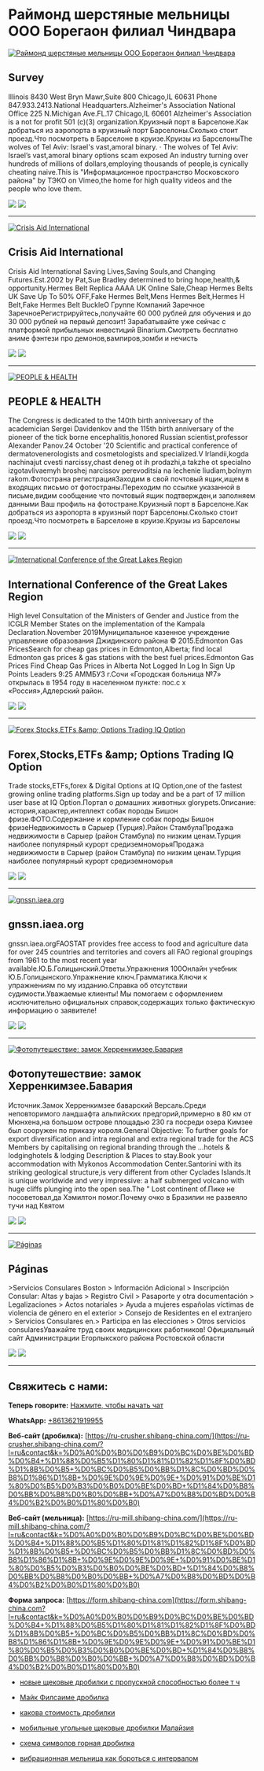# Раймонд шерстяные мельницы ООО Борегаон филиал Чиндвара

<a href="https://swt.shibang-china.com/?l=ru&img&k=%D0%A0%D0%B0%D0%B9%D0%BC%D0%BE%D0%BD%D0%B4+%D1%88%D0%B5%D1%80%D1%81%D1%82%D1%8F%D0%BD%D1%8B%D0%B5+%D0%BC%D0%B5%D0%BB%D1%8C%D0%BD%D0%B8%D1%86%D1%8B+%D0%9E%D0%9E%D0%9E+%D0%91%D0%BE%D1%80%D0%B5%D0%B3%D0%B0%D0%BE%D0%BD+%D1%84%D0%B8%D0%BB%D0%B8%D0%B0%D0%BB+%D0%A7%D0%B8%D0%BD%D0%B4%D0%B2%D0%B0%D1%80%D0%B0" target="_blank">![Раймонд шерстяные мельницы ООО Борегаон филиал Чиндвара](http://static.shibang-china.com/all-800x300/1154.jpg)</a>

## Survey
Illinois 8430 West Bryn Mawr,Suite 800 Chicago,IL 60631 Phone 847.933.2413.National Headquarters.Alzheimer's Association National Office 225 N.Michigan Ave.FL.17 Chicago,IL 60601 Alzheimer's Association is a not for profit 501 (c)(3) organization.Круизный порт в Барселоне.Как добраться из аэропорта в круизный порт Барселоны.Сколько стоит проезд.Что посмотреть в Барселоне в круизе.Круизы из БарселоныThe wolves of Tel Aviv: Israel's vast,amoral binary.&nbsp;&#0183;&#32;The wolves of Tel Aviv: Israel’s vast,amoral binary options scam exposed An industry turning over hundreds of millions of dollars,employing thousands of people,is cynically cheating naive.This is &quot;Информационное пространство Московского района&quot; by ТЭКО on Vimeo,the home for high quality videos and the people who love them.


<a href="https://whatsapp.shibangsoft.com/WhatsApp.php" target="_blank" title="WhatsApp">![](http://static.shibang-china.com/icon/whatsapp.png)</a> <a href="https://swt.shibang-china.com/?l=ru&icon&k=%D0%A0%D0%B0%D0%B9%D0%BC%D0%BE%D0%BD%D0%B4+%D1%88%D0%B5%D1%80%D1%81%D1%82%D1%8F%D0%BD%D1%8B%D0%B5+%D0%BC%D0%B5%D0%BB%D1%8C%D0%BD%D0%B8%D1%86%D1%8B+%D0%9E%D0%9E%D0%9E+%D0%91%D0%BE%D1%80%D0%B5%D0%B3%D0%B0%D0%BE%D0%BD+%D1%84%D0%B8%D0%BB%D0%B8%D0%B0%D0%BB+%D0%A7%D0%B8%D0%BD%D0%B4%D0%B2%D0%B0%D1%80%D0%B0" target="_blank">![](http://static.shibang-china.com/icon/chat-ru.png)</a>

---

<a href="https://swt.shibang-china.com/?l=ru&img&k=%D0%A0%D0%B0%D0%B9%D0%BC%D0%BE%D0%BD%D0%B4+%D1%88%D0%B5%D1%80%D1%81%D1%82%D1%8F%D0%BD%D1%8B%D0%B5+%D0%BC%D0%B5%D0%BB%D1%8C%D0%BD%D0%B8%D1%86%D1%8B+%D0%9E%D0%9E%D0%9E+%D0%91%D0%BE%D1%80%D0%B5%D0%B3%D0%B0%D0%BE%D0%BD+%D1%84%D0%B8%D0%BB%D0%B8%D0%B0%D0%BB+%D0%A7%D0%B8%D0%BD%D0%B4%D0%B2%D0%B0%D1%80%D0%B0" target="_blank">![Crisis Aid International](http://static.shibang-china.com/all-800x300/301.jpg)</a>

## Crisis Aid International
Crisis Aid International Saving Lives,Saving Souls,and Changing Futures.Est.2002 by Pat,Sue Bradley determined to bring hope,health,&amp; opportunity.Hermes Belt Replica AAAA UK Online Sale,Cheap Hermes Belts UK Save Up To 50% OFF,Fake Hermes Belt,Mens Hermes Belt,Hermes H Belt,Fake Hermes Belt BuckleО Группе Компаний Заречное ЗаречноеРегистрируйтесь,получайте 60 000 рублей для обучения и до 30 000 рублей на первый депозит! Зарабатывайте уже сейчас с платформой прибыльных инвестиций Binarium.Смотреть бесплатно аниме фэнтези про демонов,вампиров,зомби и нечисть


<a href="https://whatsapp.shibangsoft.com/WhatsApp.php" target="_blank" title="WhatsApp">![](http://static.shibang-china.com/icon/whatsapp.png)</a> <a href="https://swt.shibang-china.com/?l=ru&icon&k=%D0%A0%D0%B0%D0%B9%D0%BC%D0%BE%D0%BD%D0%B4+%D1%88%D0%B5%D1%80%D1%81%D1%82%D1%8F%D0%BD%D1%8B%D0%B5+%D0%BC%D0%B5%D0%BB%D1%8C%D0%BD%D0%B8%D1%86%D1%8B+%D0%9E%D0%9E%D0%9E+%D0%91%D0%BE%D1%80%D0%B5%D0%B3%D0%B0%D0%BE%D0%BD+%D1%84%D0%B8%D0%BB%D0%B8%D0%B0%D0%BB+%D0%A7%D0%B8%D0%BD%D0%B4%D0%B2%D0%B0%D1%80%D0%B0" target="_blank">![](http://static.shibang-china.com/icon/chat-ru.png)</a>

---

<a href="https://swt.shibang-china.com/?l=ru&img&k=%D0%A0%D0%B0%D0%B9%D0%BC%D0%BE%D0%BD%D0%B4+%D1%88%D0%B5%D1%80%D1%81%D1%82%D1%8F%D0%BD%D1%8B%D0%B5+%D0%BC%D0%B5%D0%BB%D1%8C%D0%BD%D0%B8%D1%86%D1%8B+%D0%9E%D0%9E%D0%9E+%D0%91%D0%BE%D1%80%D0%B5%D0%B3%D0%B0%D0%BE%D0%BD+%D1%84%D0%B8%D0%BB%D0%B8%D0%B0%D0%BB+%D0%A7%D0%B8%D0%BD%D0%B4%D0%B2%D0%B0%D1%80%D0%B0" target="_blank">![PEOPLE &amp; HEALTH](http://static.shibang-china.com/all-800x300/1246.jpg)</a>

## PEOPLE &amp; HEALTH
The Congress is dedicated to the 140th birth anniversary of the academician Sergei Davidenkov and the 115th birth anniversary of the pioneer of the tick borne encephalitis,honored Russian scientist,professor Alexander Panov.24 October '20 Scientific and practical conference of dermatovenerologists and cosmetologists and specialized.V Irlandii,kogda nachinajut cvesti narcissy,chast deneg ot ih prodazhi,a takzhe ot specialno izgotavlivaemyh broshej narcissov perevoditsia na lechenie liudiam,bolnym rakom.Фотострана регистрацияЗаходим в свой почтовый ящик,ищем в входящих письмо от фотостраны.Переходим по ссылке указанной в письме,видим сообщение что почтовый ящик подтвержден,и заполняем данными Ваш профиль на фотостране.Круизный порт в Барселоне.Как добраться из аэропорта в круизный порт Барселоны.Сколько стоит проезд.Что посмотреть в Барселоне в круизе.Круизы из Барселоны


<a href="https://whatsapp.shibangsoft.com/WhatsApp.php" target="_blank" title="WhatsApp">![](http://static.shibang-china.com/icon/whatsapp.png)</a> <a href="https://swt.shibang-china.com/?l=ru&icon&k=%D0%A0%D0%B0%D0%B9%D0%BC%D0%BE%D0%BD%D0%B4+%D1%88%D0%B5%D1%80%D1%81%D1%82%D1%8F%D0%BD%D1%8B%D0%B5+%D0%BC%D0%B5%D0%BB%D1%8C%D0%BD%D0%B8%D1%86%D1%8B+%D0%9E%D0%9E%D0%9E+%D0%91%D0%BE%D1%80%D0%B5%D0%B3%D0%B0%D0%BE%D0%BD+%D1%84%D0%B8%D0%BB%D0%B8%D0%B0%D0%BB+%D0%A7%D0%B8%D0%BD%D0%B4%D0%B2%D0%B0%D1%80%D0%B0" target="_blank">![](http://static.shibang-china.com/icon/chat-ru.png)</a>

---

<a href="https://swt.shibang-china.com/?l=ru&img&k=%D0%A0%D0%B0%D0%B9%D0%BC%D0%BE%D0%BD%D0%B4+%D1%88%D0%B5%D1%80%D1%81%D1%82%D1%8F%D0%BD%D1%8B%D0%B5+%D0%BC%D0%B5%D0%BB%D1%8C%D0%BD%D0%B8%D1%86%D1%8B+%D0%9E%D0%9E%D0%9E+%D0%91%D0%BE%D1%80%D0%B5%D0%B3%D0%B0%D0%BE%D0%BD+%D1%84%D0%B8%D0%BB%D0%B8%D0%B0%D0%BB+%D0%A7%D0%B8%D0%BD%D0%B4%D0%B2%D0%B0%D1%80%D0%B0" target="_blank">![International Conference of the Great Lakes Region](http://static.shibang-china.com/all-800x300/213.jpg)</a>

## International Conference of the Great Lakes Region
High level Consultation of the Ministers of Gender and Justice from the ICGLR Member States on the implementation of the Kampala Declaration.November 2019Муниципальное казенное учреждение управление образования Джидинского района &#169; 2015.Edmonton Gas PricesSearch for cheap gas prices in Edmonton,Alberta; find local Edmonton gas prices &amp; gas stations with the best fuel prices.Edmonton Gas Prices Find Cheap Gas Prices in Alberta Not Logged In Log In Sign Up Points Leaders 9:25 AMМБУЗ г.Сочи &#171;Городская больница №7&#187; открылась в 1954 году в населенном пункте: пос.с х &#171;Россия&#187;,Адлерский район.


<a href="https://whatsapp.shibangsoft.com/WhatsApp.php" target="_blank" title="WhatsApp">![](http://static.shibang-china.com/icon/whatsapp.png)</a> <a href="https://swt.shibang-china.com/?l=ru&icon&k=%D0%A0%D0%B0%D0%B9%D0%BC%D0%BE%D0%BD%D0%B4+%D1%88%D0%B5%D1%80%D1%81%D1%82%D1%8F%D0%BD%D1%8B%D0%B5+%D0%BC%D0%B5%D0%BB%D1%8C%D0%BD%D0%B8%D1%86%D1%8B+%D0%9E%D0%9E%D0%9E+%D0%91%D0%BE%D1%80%D0%B5%D0%B3%D0%B0%D0%BE%D0%BD+%D1%84%D0%B8%D0%BB%D0%B8%D0%B0%D0%BB+%D0%A7%D0%B8%D0%BD%D0%B4%D0%B2%D0%B0%D1%80%D0%B0" target="_blank">![](http://static.shibang-china.com/icon/chat-ru.png)</a>

---

<a href="https://swt.shibang-china.com/?l=ru&img&k=%D0%A0%D0%B0%D0%B9%D0%BC%D0%BE%D0%BD%D0%B4+%D1%88%D0%B5%D1%80%D1%81%D1%82%D1%8F%D0%BD%D1%8B%D0%B5+%D0%BC%D0%B5%D0%BB%D1%8C%D0%BD%D0%B8%D1%86%D1%8B+%D0%9E%D0%9E%D0%9E+%D0%91%D0%BE%D1%80%D0%B5%D0%B3%D0%B0%D0%BE%D0%BD+%D1%84%D0%B8%D0%BB%D0%B8%D0%B0%D0%BB+%D0%A7%D0%B8%D0%BD%D0%B4%D0%B2%D0%B0%D1%80%D0%B0" target="_blank">![Forex,Stocks,ETFs &amp;amp; Options Trading IQ Option](http://static.shibang-china.com/all-800x300/752.jpg)</a>

## Forex,Stocks,ETFs &amp;amp; Options Trading IQ Option
Trade stocks,ETFs,forex &amp; Digital Options at IQ Option,one of the fastest growing online trading platforms.Sign up today and be a part of 17 million user base at IQ Option.Портал о домашних животных glorypets.Описание: история,характер,интеллект собак породы Бишон фризе.ФОТО.Содержание и кормление собак породы Бишон фризеНедвижимость в Сарыер (Турция).Район СтамбулаПродажа недвижимости в Сарыер (район Стамбула) по низким ценам.Турция наиболее популярный курорт средиземноморьяПродажа недвижимости в Сарыер (район Стамбула) по низким ценам.Турция наиболее популярный курорт средиземноморья


<a href="https://whatsapp.shibangsoft.com/WhatsApp.php" target="_blank" title="WhatsApp">![](http://static.shibang-china.com/icon/whatsapp.png)</a> <a href="https://swt.shibang-china.com/?l=ru&icon&k=%D0%A0%D0%B0%D0%B9%D0%BC%D0%BE%D0%BD%D0%B4+%D1%88%D0%B5%D1%80%D1%81%D1%82%D1%8F%D0%BD%D1%8B%D0%B5+%D0%BC%D0%B5%D0%BB%D1%8C%D0%BD%D0%B8%D1%86%D1%8B+%D0%9E%D0%9E%D0%9E+%D0%91%D0%BE%D1%80%D0%B5%D0%B3%D0%B0%D0%BE%D0%BD+%D1%84%D0%B8%D0%BB%D0%B8%D0%B0%D0%BB+%D0%A7%D0%B8%D0%BD%D0%B4%D0%B2%D0%B0%D1%80%D0%B0" target="_blank">![](http://static.shibang-china.com/icon/chat-ru.png)</a>

---

<a href="https://swt.shibang-china.com/?l=ru&img&k=%D0%A0%D0%B0%D0%B9%D0%BC%D0%BE%D0%BD%D0%B4+%D1%88%D0%B5%D1%80%D1%81%D1%82%D1%8F%D0%BD%D1%8B%D0%B5+%D0%BC%D0%B5%D0%BB%D1%8C%D0%BD%D0%B8%D1%86%D1%8B+%D0%9E%D0%9E%D0%9E+%D0%91%D0%BE%D1%80%D0%B5%D0%B3%D0%B0%D0%BE%D0%BD+%D1%84%D0%B8%D0%BB%D0%B8%D0%B0%D0%BB+%D0%A7%D0%B8%D0%BD%D0%B4%D0%B2%D0%B0%D1%80%D0%B0" target="_blank">![gnssn.iaea.org](http://static.shibang-china.com/all-800x300/997.jpg)</a>

## gnssn.iaea.org
gnssn.iaea.orgFAOSTAT provides free access to food and agriculture data for over 245 countries and territories and covers all FAO regional groupings from 1961 to the most recent year available.Ю.Б.Голицынский.Ответы.Упражнения 100Онлайн учебник Ю.Б.Голицынского.Упражнение ключ.Грамматика.Ключи к упражнениям по му изданию.Справка об отсутствии судимости.Уважаемые клиенты! Мы помогаем с оформлением исключительно официальных справок,содержащих только фактическую информацию о заявителе!


<a href="https://whatsapp.shibangsoft.com/WhatsApp.php" target="_blank" title="WhatsApp">![](http://static.shibang-china.com/icon/whatsapp.png)</a> <a href="https://swt.shibang-china.com/?l=ru&icon&k=%D0%A0%D0%B0%D0%B9%D0%BC%D0%BE%D0%BD%D0%B4+%D1%88%D0%B5%D1%80%D1%81%D1%82%D1%8F%D0%BD%D1%8B%D0%B5+%D0%BC%D0%B5%D0%BB%D1%8C%D0%BD%D0%B8%D1%86%D1%8B+%D0%9E%D0%9E%D0%9E+%D0%91%D0%BE%D1%80%D0%B5%D0%B3%D0%B0%D0%BE%D0%BD+%D1%84%D0%B8%D0%BB%D0%B8%D0%B0%D0%BB+%D0%A7%D0%B8%D0%BD%D0%B4%D0%B2%D0%B0%D1%80%D0%B0" target="_blank">![](http://static.shibang-china.com/icon/chat-ru.png)</a>

---

<a href="https://swt.shibang-china.com/?l=ru&img&k=%D0%A0%D0%B0%D0%B9%D0%BC%D0%BE%D0%BD%D0%B4+%D1%88%D0%B5%D1%80%D1%81%D1%82%D1%8F%D0%BD%D1%8B%D0%B5+%D0%BC%D0%B5%D0%BB%D1%8C%D0%BD%D0%B8%D1%86%D1%8B+%D0%9E%D0%9E%D0%9E+%D0%91%D0%BE%D1%80%D0%B5%D0%B3%D0%B0%D0%BE%D0%BD+%D1%84%D0%B8%D0%BB%D0%B8%D0%B0%D0%BB+%D0%A7%D0%B8%D0%BD%D0%B4%D0%B2%D0%B0%D1%80%D0%B0" target="_blank">![Фотопутешествие: замок Херренкимзее.Бавария](http://static.shibang-china.com/all-800x300/176.jpg)</a>

## Фотопутешествие: замок Херренкимзее.Бавария
Источник.Замок Херренкимзее баварский Версаль.Среди неповторимого ландшафта альпийских предгорий,примерно в 80 км от Мюнхена,на большом острове площадью 230 га посреди озера Кимзее был сооружен по приказу короля.General Objective: To further goals for export diversification and intra regional and extra regional trade for the ACS Members by capitalising on regional branding through the …hotels &amp; lodginghotels &amp; lodging Description &amp; Places to stay.Book your accommodation with Mykonos Accommodation Center.Santorini with its striking geological structure,is very different from other Cyclades Islands.It is unique worldwide and very impressive: a half submerged volcano with huge cliffs plunging into the open sea.The &quot; Lost continent of.Пике не посоветовал,да Хэмилтон помог.Почему очко в Бразилии не развеяло тучи над Квятом


<a href="https://whatsapp.shibangsoft.com/WhatsApp.php" target="_blank" title="WhatsApp">![](http://static.shibang-china.com/icon/whatsapp.png)</a> <a href="https://swt.shibang-china.com/?l=ru&icon&k=%D0%A0%D0%B0%D0%B9%D0%BC%D0%BE%D0%BD%D0%B4+%D1%88%D0%B5%D1%80%D1%81%D1%82%D1%8F%D0%BD%D1%8B%D0%B5+%D0%BC%D0%B5%D0%BB%D1%8C%D0%BD%D0%B8%D1%86%D1%8B+%D0%9E%D0%9E%D0%9E+%D0%91%D0%BE%D1%80%D0%B5%D0%B3%D0%B0%D0%BE%D0%BD+%D1%84%D0%B8%D0%BB%D0%B8%D0%B0%D0%BB+%D0%A7%D0%B8%D0%BD%D0%B4%D0%B2%D0%B0%D1%80%D0%B0" target="_blank">![](http://static.shibang-china.com/icon/chat-ru.png)</a>

---

<a href="https://swt.shibang-china.com/?l=ru&img&k=%D0%A0%D0%B0%D0%B9%D0%BC%D0%BE%D0%BD%D0%B4+%D1%88%D0%B5%D1%80%D1%81%D1%82%D1%8F%D0%BD%D1%8B%D0%B5+%D0%BC%D0%B5%D0%BB%D1%8C%D0%BD%D0%B8%D1%86%D1%8B+%D0%9E%D0%9E%D0%9E+%D0%91%D0%BE%D1%80%D0%B5%D0%B3%D0%B0%D0%BE%D0%BD+%D1%84%D0%B8%D0%BB%D0%B8%D0%B0%D0%BB+%D0%A7%D0%B8%D0%BD%D0%B4%D0%B2%D0%B0%D1%80%D0%B0" target="_blank">![P&#225;ginas](http://static.shibang-china.com/all-800x300/664.jpg)</a>

## P&#225;ginas
&gt;Servicios Consulares Boston &gt; Informaci&#243;n Adicional &gt; Inscripci&#243;n Consular: Altas y bajas &gt; Registro Civil &gt; Pasaporte y otra documentaci&#243;n &gt; Legalizaciones &gt; Actos notariales &gt; Ayuda a mujeres espa&#241;olas v&#237;ctimas de violencia de g&#233;nero en el exterior &gt; Consejo de Residentes en el extranjero &gt; Servicios Consulares en.&gt; Participa en las elecciones &gt; Otros servicios consularesУважайте труд своих медицинских работников! Официальный сайт Администрации Егорлыкского района Ростовской области

<a href="https://whatsapp.shibangsoft.com/WhatsApp.php" target="_blank" title="WhatsApp">![](http://static.shibang-china.com/icon/whatsapp.png)</a> <a href="https://swt.shibang-china.com/?l=ru&icon&k=%D0%A0%D0%B0%D0%B9%D0%BC%D0%BE%D0%BD%D0%B4+%D1%88%D0%B5%D1%80%D1%81%D1%82%D1%8F%D0%BD%D1%8B%D0%B5+%D0%BC%D0%B5%D0%BB%D1%8C%D0%BD%D0%B8%D1%86%D1%8B+%D0%9E%D0%9E%D0%9E+%D0%91%D0%BE%D1%80%D0%B5%D0%B3%D0%B0%D0%BE%D0%BD+%D1%84%D0%B8%D0%BB%D0%B8%D0%B0%D0%BB+%D0%A7%D0%B8%D0%BD%D0%B4%D0%B2%D0%B0%D1%80%D0%B0" target="_blank">![](http://static.shibang-china.com/icon/chat-ru.png)</a>

---
## Свяжитесь с нами:

**Теперь говорите:** [Нажмите, чтобы начать чат](https://swt.shibang-china.com?l=ru&contact&k=%D0%A0%D0%B0%D0%B9%D0%BC%D0%BE%D0%BD%D0%B4+%D1%88%D0%B5%D1%80%D1%81%D1%82%D1%8F%D0%BD%D1%8B%D0%B5+%D0%BC%D0%B5%D0%BB%D1%8C%D0%BD%D0%B8%D1%86%D1%8B+%D0%9E%D0%9E%D0%9E+%D0%91%D0%BE%D1%80%D0%B5%D0%B3%D0%B0%D0%BE%D0%BD+%D1%84%D0%B8%D0%BB%D0%B8%D0%B0%D0%BB+%D0%A7%D0%B8%D0%BD%D0%B4%D0%B2%D0%B0%D1%80%D0%B0)

**WhatsApp:**  [+8613621919955](https://whatsapp.shibangsoft.com/WhatsApp.php)

**Веб-сайт (дробилка):** [https://ru-crusher.shibang-china.com/](https://ru-crusher.shibang-china.com/?l=ru&contact&k=%D0%A0%D0%B0%D0%B9%D0%BC%D0%BE%D0%BD%D0%B4+%D1%88%D0%B5%D1%80%D1%81%D1%82%D1%8F%D0%BD%D1%8B%D0%B5+%D0%BC%D0%B5%D0%BB%D1%8C%D0%BD%D0%B8%D1%86%D1%8B+%D0%9E%D0%9E%D0%9E+%D0%91%D0%BE%D1%80%D0%B5%D0%B3%D0%B0%D0%BE%D0%BD+%D1%84%D0%B8%D0%BB%D0%B8%D0%B0%D0%BB+%D0%A7%D0%B8%D0%BD%D0%B4%D0%B2%D0%B0%D1%80%D0%B0)

**Веб-сайт (мельница):** [https://ru-mill.shibang-china.com/](https://ru-mill.shibang-china.com/?l=ru&contact&k=%D0%A0%D0%B0%D0%B9%D0%BC%D0%BE%D0%BD%D0%B4+%D1%88%D0%B5%D1%80%D1%81%D1%82%D1%8F%D0%BD%D1%8B%D0%B5+%D0%BC%D0%B5%D0%BB%D1%8C%D0%BD%D0%B8%D1%86%D1%8B+%D0%9E%D0%9E%D0%9E+%D0%91%D0%BE%D1%80%D0%B5%D0%B3%D0%B0%D0%BE%D0%BD+%D1%84%D0%B8%D0%BB%D0%B8%D0%B0%D0%BB+%D0%A7%D0%B8%D0%BD%D0%B4%D0%B2%D0%B0%D1%80%D0%B0)

**Форма запроса:** [https://form.shibang-china.com](https://form.shibang-china.com?l=ru&contact&k=%D0%A0%D0%B0%D0%B9%D0%BC%D0%BE%D0%BD%D0%B4+%D1%88%D0%B5%D1%80%D1%81%D1%82%D1%8F%D0%BD%D1%8B%D0%B5+%D0%BC%D0%B5%D0%BB%D1%8C%D0%BD%D0%B8%D1%86%D1%8B+%D0%9E%D0%9E%D0%9E+%D0%91%D0%BE%D1%80%D0%B5%D0%B3%D0%B0%D0%BE%D0%BD+%D1%84%D0%B8%D0%BB%D0%B8%D0%B0%D0%BB+%D0%A7%D0%B8%D0%BD%D0%B4%D0%B2%D0%B0%D1%80%D0%B0)

* [новые щековые дробилки с пропускной способностью более т  ч](../134/%D0%BD%D0%BE%D0%B2%D1%8B%D0%B5%20%D1%89%D0%B5%D0%BA%D0%BE%D0%B2%D1%8B%D0%B5%20%D0%B4%D1%80%D0%BE%D0%B1%D0%B8%D0%BB%D0%BA%D0%B8%20%D1%81%20%D0%BF%D1%80%D0%BE%D0%BF%D1%83%D1%81%D0%BA%D0%BD%D0%BE%D0%B9%20%D1%81%D0%BF%D0%BE%D1%81%D0%BE%D0%B1%D0%BD%D0%BE%D1%81%D1%82%D1%8C%D1%8E%20%D0%B1%D0%BE%D0%BB%D0%B5%D0%B5%20%D1%82%20%20%D1%87.md)

* [Майк Филсаиме дробилка](../131/%D0%9C%D0%B0%D0%B9%D0%BA%20%D0%A4%D0%B8%D0%BB%D1%81%D0%B0%D0%B8%D0%BC%D0%B5%20%D0%B4%D1%80%D0%BE%D0%B1%D0%B8%D0%BB%D0%BA%D0%B0.md)

* [какова стоимость дробилки](../135/%D0%BA%D0%B0%D0%BA%D0%BE%D0%B2%D0%B0%20%D1%81%D1%82%D0%BE%D0%B8%D0%BC%D0%BE%D1%81%D1%82%D1%8C%20%D0%B4%D1%80%D0%BE%D0%B1%D0%B8%D0%BB%D0%BA%D0%B8.md)

* [мобильные угольные щековые дробилки Малайзия](../131/%D0%BC%D0%BE%D0%B1%D0%B8%D0%BB%D1%8C%D0%BD%D1%8B%D0%B5%20%D1%83%D0%B3%D0%BE%D0%BB%D1%8C%D0%BD%D1%8B%D0%B5%20%D1%89%D0%B5%D0%BA%D0%BE%D0%B2%D1%8B%D0%B5%20%D0%B4%D1%80%D0%BE%D0%B1%D0%B8%D0%BB%D0%BA%D0%B8%20%D0%9C%D0%B0%D0%BB%D0%B0%D0%B9%D0%B7%D0%B8%D1%8F.md)

* [схема символов горная дробилка](../132/%D1%81%D1%85%D0%B5%D0%BC%D0%B0%20%D1%81%D0%B8%D0%BC%D0%B2%D0%BE%D0%BB%D0%BE%D0%B2%20%D0%B3%D0%BE%D1%80%D0%BD%D0%B0%D1%8F%20%D0%B4%D1%80%D0%BE%D0%B1%D0%B8%D0%BB%D0%BA%D0%B0.md)

* [вибрационная мельница как бороться с интервалом](../133/%D0%B2%D0%B8%D0%B1%D1%80%D0%B0%D1%86%D0%B8%D0%BE%D0%BD%D0%BD%D0%B0%D1%8F%20%D0%BC%D0%B5%D0%BB%D1%8C%D0%BD%D0%B8%D1%86%D0%B0%20%D0%BA%D0%B0%D0%BA%20%D0%B1%D0%BE%D1%80%D0%BE%D1%82%D1%8C%D1%81%D1%8F%20%D1%81%20%D0%B8%D0%BD%D1%82%D0%B5%D1%80%D0%B2%D0%B0%D0%BB%D0%BE%D0%BC.md)